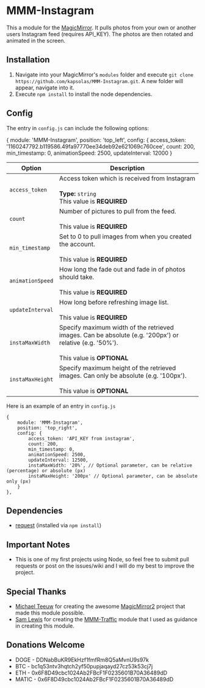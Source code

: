 # MMM-Instagram
This a module for the [MagicMirror](https://github.com/MichMich/MagicMirror/tree/develop). It pulls photos from your own or another users Instagram feed (requires API_KEY). The photos are then rotated and animated in the screen.

## Installation
1. Navigate into your MagicMirror's `modules` folder and execute `git clone https://github.com/kapsolas/MMM-Instagram.git`. A new folder will appear, navigate into it.
2. Execute `npm install` to install the node dependencies.

## Config
The entry in `config.js` can include the following options:


{
            module: 'MMM-Instagram',
            position: 'top_left',
            config: {
                access_token: '1160247792.b119586.49fa97770ee34deb92e621069c760cee',
                count: 200,
                min_timestamp: 0,
                animationSpeed: 2500,
                updateInterval: 12000
            }


|Option|Description|
|---|---|
|`access_token`|Access token which is received from Instagram<br><br>**Type:** `string`<br>This value is **REQUIRED**|
|`count`|Number of pictures to pull from the feed.<br><br>This value is **REQUIRED**|
|`min_timestamp`|Set to 0 to pull images from when you created the account.<br><br>This value is **REQUIRED**|
|`animationSpeed`|How long the fade out and fade in of photos should take.<br><br>This value is **REQUIRED**|
|`updateInterval`|How long before refreshing image list.<br><br>This value is **REQUIRED**|
|`instaMaxWidth`|Specify maximum width of the retrieved images. Can be absolute (e.g. '200px') or relative (e.g. '50%').<br><br>This value is **OPTIONAL**|
|`instaMaxHeight`|Specify maximum height of the retrieved images. Can only be absolute (e.g. '100px').<br><br>This value is **OPTIONAL**|

Here is an example of an entry in `config.js`
```
{
	module: 'MMM-Instagram',
	position: 'top_right',
	config: {
		access_token: 'API_KEY from instagram',
		count: 200,  
		min_timestamp: 0,
		animationSpeed: 2500,
		updateInterval: 12500,
		instaMaxWidth: '20%', // Optional parameter, can be relative (percentage) or absolute (px)
		instaMaxHeight: '200px' // Optional parameter, can be absolute only (px)
	}
},
```

## Dependencies
- [request](https://www.npmjs.com/package/request) (installed via `npm install`)

## Important Notes
- This is one of my first projects using Node, so feel free to submit pull requests or post on the issues/wiki and I will do my best to improve the project.

## Special Thanks
- [Michael Teeuw](https://github.com/MichMich) for creating the awesome [MagicMirror2](https://github.com/MichMich/MagicMirror/tree/develop) project that made this module possible.
- [Sam Lewis](https://github.com/SamLewis0602/) for creating the [MMM-Traffic](https://github.com/SamLewis0602/MMM-Traffic) module that I used as guidance in creating this module.

## Donations Welcome
- DOGE - DDNabBuKR9EkHzf1fmfRm8Q5aMvnU9s97k
- BTC - bc1q53ntv3hqtch2yf50pupjaqayd27cz53k53cj7j
- ETH - 0x6F8D49cbc1024Ab2FBcF1F0235601B70A36489dD
- MATIC - 0x6F8D49cbc1024Ab2FBcF1F0235601B70A36489dD
